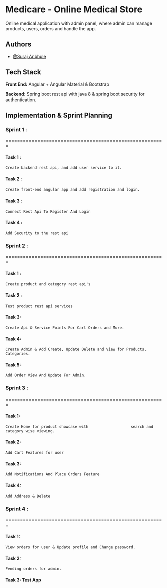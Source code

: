 
# Medicare - Online Medical Store
Online medical application with admin panel, where admin can manage products, users, orders and handle the app.

## Authors

- [@Suraj Anbhule](https://www.github.com/surajanbhule)


## Tech Stack

**Front End:** Angular + Angular Material & Bootstrap

**Backend:** Spring boot rest api with java 8 & spring boot security for authentication.


## Implementation & Sprint Planning

### Sprint 1 :
=======================================================
#### Task 1 : 
    Create backend rest api, and add user service to it.

#### Task 2 :
    Create front-end angular app and add registration and login.

#### Task 3 :
    Connect Rest Api To Register And Login

#### Task 4 :
    Add Security to the rest api
   
    
### Sprint 2 :
=======================================================
#### Task 1 : 
    Create product and category rest api's

#### Task 2 : 
    Test product rest api services

#### Task 3: 
    Create Api & Service Points For Cart Orders and More.
#### Task 4: 
    Create Admin & Add Create, Update Delete and View for Products, Categories.
#### Task 5:
    Add Order View And Update For Admin.



### Sprint 3 :
=======================================================
#### Task 1: 
    Create Home for product showcase with                   search and category wise viewing.
#### Task 2:
    Add Cart Features for user
#### Task 3:
    Add Notifications And Place Orders Feature
#### Task 4: 
    Add Address & Delete

### Sprint 4 :
=======================================================
#### Task 1: 
    View orders for user & Update profile and Change password.
#### Task 2: 
    Pending orders for admin.
#### Task 3: Test App








